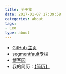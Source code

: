 ```yaml
---
title: 关于我
date: 2017-01-07 17:39:58
categories: about
tags: 
- Leo
type: about
---
```



- [GitHub 主页](https://github.com/MrLeo)
- [segmentfault专栏](https://segmentfault.com/blog/mr-leo)
- [博客园](http:/www.cnblogs.com/blog-leo)
- 我的简历：<a href="/resume.html" target="_blank">【简历】</a>